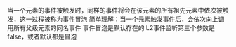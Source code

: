 当一个元素的事件被触发时，同样的事件将会在该元素的所有祖先元素中依次被触发，这一过程被称为事件冒泡
简单理解：当一个元素触发事件后，会依次向上调用所有父级元素的同名事件
事件冒泡是默认存在的
L2事件监听第三个参数是false，或者默认都是冒泡